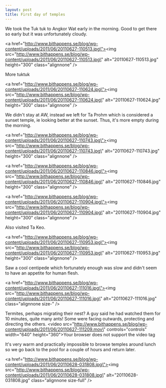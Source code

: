 ```yaml
---
layout: post
title: First day of temples
---
```


We took the Tuk tuk to Angkor Wat early in the morning. Good to get there so early but it was unfortunately cloudy.  



<a href=\"http://www.bithappens.se/blog/wp-content/uploads/2011/06/20110627-110513.jpg\"><img src=\"http://www.bithappens.se/blog/wp-content/uploads/2011/06/20110627-110513.jpg\" alt=\"20110627-110513.jpg\" height=\"300\" class=\"alignnone\" /></a>


More tuktuk


<a href=\"http://www.bithappens.se/blog/wp-content/uploads/2011/06/20110627-110624.jpg\"><img src=\"http://www.bithappens.se/blog/wp-content/uploads/2011/06/20110627-110624.jpg\" alt=\"20110627-110624.jpg\" height=\"300\" class=\"alignnone\" /></a>

We didn\'t stay at AW, instead we left for Ta Prohm which is considered a sunset temple, ie looking better at the sunset. Thus, it\'s more empty during the morning. 



<a href=\"http://www.bithappens.se/blog/wp-content/uploads/2011/06/20110627-110743.jpg\"><img src=\"http://www.bithappens.se/blog/wp-content/uploads/2011/06/20110627-110743.jpg\" alt=\"20110627-110743.jpg\" height=\"300\" class=\"alignnone\" /></a>




<a href=\"http://www.bithappens.se/blog/wp-content/uploads/2011/06/20110627-110846.jpg\"><img src=\"http://www.bithappens.se/blog/wp-content/uploads/2011/06/20110627-110846.jpg\" alt=\"20110627-110846.jpg\" height=\"300\" class=\"alignnone\" /></a>



<a href=\"http://www.bithappens.se/blog/wp-content/uploads/2011/06/20110627-110904.jpg\"><img src=\"http://www.bithappens.se/blog/wp-content/uploads/2011/06/20110627-110904.jpg\" alt=\"20110627-110904.jpg\" height=\"300\" class=\"alignnone\" /></a>

Also visited Ta Keo.


<a href=\"http://www.bithappens.se/blog/wp-content/uploads/2011/06/20110627-110953.jpg\"><img src=\"http://www.bithappens.se/blog/wp-content/uploads/2011/06/20110627-110953.jpg\" alt=\"20110627-110953.jpg\" height=\"300\" class=\"alignnone\" /></a>

Saw a cool centipede which fortunately enough was slow and didn\'t seem to have an appetite for human flesh. 


<a href=\"http://www.bithappens.se/blog/wp-content/uploads/2011/06/20110627-111016.jpg\"><img src=\"http://www.bithappens.se/blog/wp-content/uploads/2011/06/20110627-111016.jpg\" alt=\"20110627-111016.jpg\" class=\"alignnone size-\" /></a>



Termites, perhaps migrating their nest? A guy said he had watched them for 10 minutes, quite many ants! Some were facing outwards, protecting and directing the others. 
<video src=\"http://www.bithappens.se/blog/wp-content/uploads/2011/06/20110627-111209.mov\" controls=\"controls\" width=\"640\" height=\"360\">Your browser does not support the video tag</video>

It\'s very warm and practically impossible to browse temples around lunch so we go back to the pool for a couple of hours and return later. 



<a href=\"http://www.bithappens.se/blog/wp-content/uploads/2011/06/20110628-031808.jpg\"><img src=\"http://www.bithappens.se/blog/wp-content/uploads/2011/06/20110628-031808.jpg\" alt=\"20110628-031808.jpg\" class=\"alignnone size-full\" /></a>
